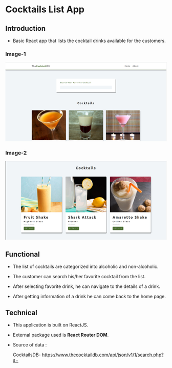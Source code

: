 #   Cocktails List App

##  Introduction

*   Basic React app that lists the cocktail drinks available for the customers.

### Image-1

![Cocktails List App-1](https://github.com/sudarshan-sh/CocktailsListApp/blob/main/images/cocktails-1.png)

### Image-2

![Cocktails List App-2](https://github.com/sudarshan-sh/CocktailsListApp/blob/main/images/cocktails-2.png)

##  Functional

*   The list of cocktails are categorized into alcoholic and non-alcoholic.

*   The customer can search his/her favorite cocktail from the list.

*   After selecting favorite drink, he can navigate to the details of a drink.

*   After getting information of a drink he can come back to the home page.

##  Technical

*   This application is built on ReactJS.

*   External package used is **React Router DOM**.

*   Source of data : 

    CocktailsDB- https://www.thecocktaildb.com/api/json/v1/1/search.php?s=